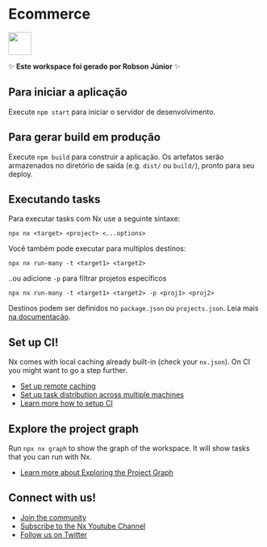 # Ecommerce

<a alt="Nx logo" href="https://nx.dev" target="_blank" rel="noreferrer"><img src="https://raw.githubusercontent.com/nrwl/nx/master/images/nx-logo.png" width="45"></a>

✨ **Este workspace foi gerado por Robson Júnior** ✨

## Para iniciar a aplicação

Execute `npm start` para iniciar o servidor de desenvolvimento.

## Para gerar build em produção

Execute `npm build` para construir a aplicação. Os artefatos serão armazenados no diretório de saída (e.g. `dist/` ou `build/`), pronto para seu deploy.

## Executando tasks

Para executar tasks com Nx use a seguinte sintaxe:

```
npx nx <target> <project> <...options>
```

Você também pode executar para multiplos destinos:

```
npx nx run-many -t <target1> <target2>
```

..ou adicione `-p` para filtrar projetos especificos

```
npx nx run-many -t <target1> <target2> -p <proj1> <proj2>
```

Destinos podem ser definidos no `package.json` ou `projects.json`. Leia mais [na documentação](https://nx.dev/features/run-tasks).

## Set up CI!

Nx comes with local caching already built-in (check your `nx.json`). On CI you might want to go a step further.

- [Set up remote caching](https://nx.dev/features/share-your-cache)
- [Set up task distribution across multiple machines](https://nx.dev/nx-cloud/features/distribute-task-execution)
- [Learn more how to setup CI](https://nx.dev/recipes/ci)

## Explore the project graph

Run `npx nx graph` to show the graph of the workspace.
It will show tasks that you can run with Nx.

- [Learn more about Exploring the Project Graph](https://nx.dev/core-features/explore-graph)

## Connect with us!

- [Join the community](https://nx.dev/community)
- [Subscribe to the Nx Youtube Channel](https://www.youtube.com/@nxdevtools)
- [Follow us on Twitter](https://twitter.com/nxdevtools)
